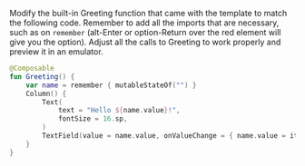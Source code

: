 Modify the built-in Greeting function that came with the template to match the following code. Remember to add all the imports that are necessary, such as on `remember` (alt-Enter or option-Return over the red element will give you the option). Adjust all the calls to Greeting to work properly and preview it in an emulator.

```kotlin
@Composable
fun Greeting() {
    var name = remember { mutableStateOf("") }
    Column() {
        Text(
            text = "Hello ${name.value}!",
            fontSize = 16.sp,
        )
        TextField(value = name.value, onValueChange = { name.value = it })
    }
}
```